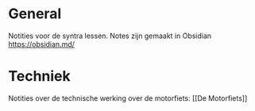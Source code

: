 # General 
Notities voor de syntra lessen.
Notes zijn gemaakt in Obsidian https://obsidian.md/

# Techniek
Notities over de technische werking over de motorfiets:
[[De Motorfiets]]